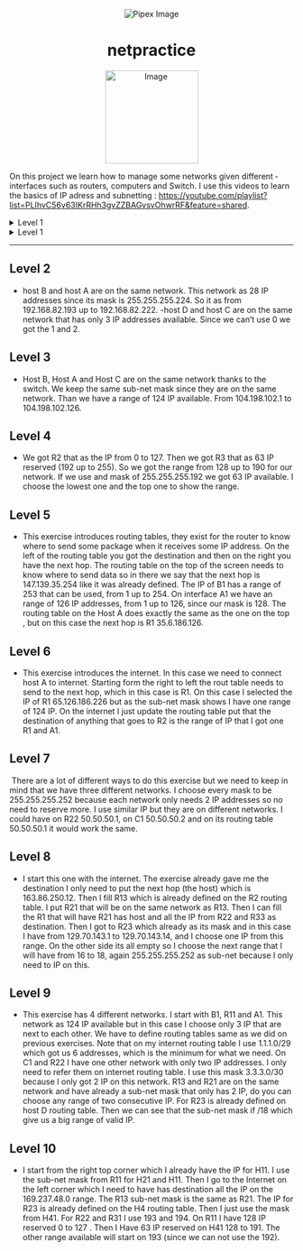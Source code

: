 <html>
    <p align="center">
        <img src="https://www.42porto.com/wp-content/uploads/2024/08/42-Porto-Horizontal.png" alt="Pipex Image" />
    </p>
    <h1 align="center">netpractice</h1>
    <p align="center">
        <img src="https://github.com/user-attachments/assets/67bf6472-92d7-4e7d-8c7a-f10111bc6e28" width="165" alt="Image" />
    </p>
</html>

On this project we learn how to manage some networks given different ­interfaces such as routers, computers and Switch. 
I use this videos to learn the basics of IP adress and subnetting : https://youtube.com/playlist?list=PLIhvC56v63IKrRHh3gvZZBAGvsvOhwrRF&feature=shared. 

<details>
    <summary>Level 1</summary>
    <br>
    <img src="https://github.com/user-attachments/assets/ee9041a6-5be1-42ca-b4bf-188159af3b29" alt="level1"><br>
    - host b and host a are on the same network. Since the IP for B1 is 104.96.23.12 and the sub-net mask is 255.255.255.0 I have 252 IP available. From 104.96.23.1 to 104.96.23.254.<br>
    - host d and host c are on the same network. Since the IP for C1  is 211.191.234.75 and the sub-net mask is 255.255.0.0 we have 503 IP available.
    <div align="center">
      <b><a href="#top">↥ back to top</a></b>
    </div>
    </br>
</details>


<details>
  <summary>Level 1</summary>
  <br>
  <img src="https://github.com/LPaube/42_NetPractice/blob/main/img/level1_paint.png?raw=true" alt="level1">  
  <br>
  <br>

**1.** Since _Client A_ and _Client B_ are on the same network, their IP address must represent the same network in accordance with the subnet mask.
<br>
The subnet mask is _255.255.255.0_, which means that the first 3 bytes of the IP address represent the network, and the 4th byte represents the host. Since we are on the same network, only the host can change.
<br>
The solution will be anything in the range of **104.96.23.0 - 104.96.23.255** excluding the following 3:

- **104.96.23.0:** The first number in the range of hosts (0 in this case) represents the network and cannot be used by a host.
- **104.96.23.255:** The last number in the range of hosts (255 in this case) represents the broadcast address.
- **104.96.23.12:** This address is already used by the host _Client B_.

**2.** The same reasoning as _1._, however the subnet mask is _255.255.0.0_ in this case. The first 2 bytes of the IP address will represent the network; and the last 2 bytes, the host address.
<br>
The solution will be anything in the range of **211.191.0.0 - 211.191.255.255**, excluding:

- **211.191.0.0:** Represents the network address.
- **211.191.255.255:** Represents the broadcast address.
- **211.191.89.75:** Already taken by host _Client C_.

<div align="right">
  <b><a href="#top">↥ back to top</a></b>
</div>
</br>

</details>

---

## Level 2
- host B and host A are on the same network. This network as 28 IP addresses since its mask is 255.255.255.224. So it as from 192.168.82.193 up to 192.168.82.222.
-host D and host C are on the same network that has only 3 IP addresses available. Since we can’t use 0 we got the 1 and 2.

## Level 3
- Host B, Host A and Host C are on the same network thanks to the switch. We keep the same sub-net mask since they are on the same network. Than we have a range of 124 IP available. From 104.198.102.1 to 104.198.102.126.

## Level 4
- We got R2 that as the IP from 0 to 127. Then we got R3 that as 63 IP reserved (192 up to 255). So we got the range from 128 up to 190 for our network. If we use and mask of 255.255.255.192 we got 63 IP available. I choose the lowest one and the top one to show the range.

## Level 5
- This exercise introduces routing tables, they exist for the router to know where to send some package when it receives some IP address.  On the left of the routing table you got the destination and then on the right you have the next hop. The routing table on the top of the screen needs to know where to send data so in there we say that the next hop is 147.139.35.254 like it was already defined. The IP of B1 has a range of 253 that can be used, from 1 up to 254.
On interface A1 we have an range of 126 IP addresses, from 1 up to 126, since our mask  is 128. 
The routing table on the Host A  does exactly the same as the one on the top , but on this case the next hop is R1 35.6.186.126.

## Level 6
- This exercise introduces the internet. In this case we need to connect host A to internet. Starting form the right to left the rout table needs to send to the next hop, which in this case is R1. On this case I selected the IP of R1 65.126.186.226 but as the sub-net mask shows I have one range of 124 IP. On the internet I just update the routing table put that the destination of anything that goes to R2 is the range of IP that I got one R1 and A1.

## Level 7
­ There are a lot of different ways to do this exercise but we need to keep in mind that we have three different networks. I choose every mask to be 255.255.255.252 because each network only needs 2 IP addresses so no need to reserve more. I use similar IP but they are on different networks. I could have on R22 50.50.50.1, on C1 50.50.50.2 and on its routing table 50.50.50.1 it would work the same. 

## Level 8
- I start this one with the internet. The exercise already gave me the destination I only need to put the next hop (the host) which is 163.86.250.12. Then I fill R13 which is already defined on the R2 routing table. I put R21 that will be on the same network as R13. Then I can fill the R1 that will have R21 has host and all the IP from R22 and R33 as destination. Then I got to R23 which already as its mask and in this case I have from 129.70.143.1 to 129.70.143.14, and I choose one IP from this range. On the other side its all empty so I choose the next range that I will have from 16 to 18, again 255.255.255.252 as sub-net because I only need to IP on this.

## Level 9
- This exercise has 4 different networks. I start with B1, R11 and A1. This network as 124 IP available but in this case I choose only 3 IP that are next to each other. We have to define routing tables same as we did on previous exercises. Note that on my internet routing table I use 1.1.1.0/29 which got us 6 addresses, which is the minimum for what we need. On C1 and R22 I have one other network with only two IP addresses. I only need to refer them on internet routing table. I use this mask 3.3.3.0/30 because I only got 2 IP on this network. R13 and R21 are on the same network and have already a sub-net mask that only has 2 IP, do you can choose any range of two consecutive IP. For R23 is already defined on host D routing table. Then we can see that the sub-net mask if /18 which give us a big range of valid IP.

## Level 10
- I start from the right top corner which I already have the IP for H11. I use the sub-net mask from R11 for H21 and H11. Then I go to the Internet on the left corner which I need to have has destination all the IP on the 169.237.48.0 range. The R13  sub-net mask is the same as R21. The IP for R23 is already defined on the H4 routing table. Then I just use the mask from H41. For R22 and R31  I use 193 and 194. On R11 I have 128 IP reserved 0 to 127 . Then I Have 63 IP reserved on H41 128 to 191. The other range available will start on 193 (since we can not use the 192).
